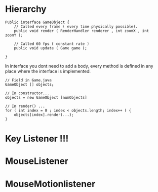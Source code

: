 # Hierarchy

```
Public interface GameObject {
    // Called every frame ( every time physically possible).
    public void render ( RenderHandler renderer , int zoomX , int zoomY );

    // Called 60 fps ( constant rate )
    public void update ( Game game );

}
```

In interface you dont need to add a body, 
every method is defined in any place where the interface is implemented.

```
// Field in Game.java
GameObject [] objects;

// In constructor...
objects = new GameObject [numObjects]

// In render() ...
for ( int index = 0 ; index < objects.length; index++ ) {
    objects[index].render(...);
}
```

# Key Listener !!!



# MouseListener 

# MouseMotionlistener